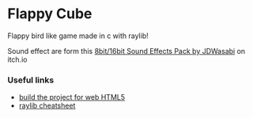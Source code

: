 # Flappy Cube

Flappy bird like game made in c with raylib!

Sound effect are form this [8bit/16bit Sound Effects Pack by JDWasabi](https://jdwasabi.itch.io/8-bit-16-bit-sound-effects-pack) on itch.io

### Useful links

- [build the project for web HTML5](https://github.com/raysan5/raylib/wiki/Working-for-Web-(HTML5))
- [raylib cheatsheet](https://www.raylib.com/cheatsheet/cheatsheet.html)
